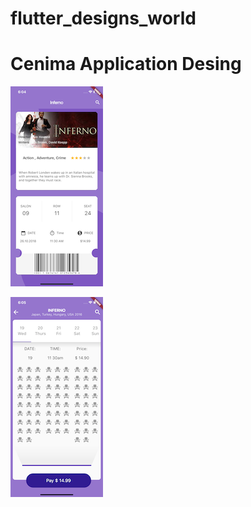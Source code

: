# flutter_designs_world

# Cenima Application Desing 

![](/screenMain.png)

![](/ScreenDetail.png)
